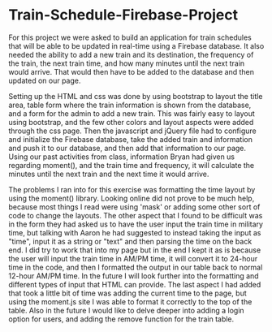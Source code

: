 # Train-Schedule-Firebase-Project

For this project we were asked to build an application for train schedules that will be able to be updated in real-time using a Firebase database.  It also needed the ability to add a new train and its destination, the frequency of the train, the next train time, and how many minutes until the next train would arrive.  That would then have to be added to the database and then updated on our page.

Setting up the HTML and css was done by using bootstrap to layout the title area, table form where the train information is shown from the database, and a form for the admin to add a new train.  This was fairly easy to layout using bootstrap, and the few other colors and layout aspects were added through the css page.  Then the javascript and jQuery file had to configure and initialize the Firebase database, take the added train and information and push it to our database, and then add that information to our page.  Using our past activities from class, information Bryan had given us regarding moment(), and the train time and frequency, it will calculate the minutes until the next train and the next time it would arrive.

The problems I ran into for this exercise was formatting the time layout by using the moment() library.  Looking online did not prove to be much help, because most things I read were using 'mask' or adding some other sort of code to change the layouts.  The other aspect that I found to be difficult was in the form they had asked us to have the user input the train time in military time, but talking with Aaron he had suggested to instead taking the input as "time", input it as a string or "text" and then parsing the time on the back end.  I did try to work that into my page but in the end I kept it as is because the user will input the train time in AM/PM time, it will convert it to 24-hour time in the code, and then I formatted the output in our table back to normal 12-hour AM/PM time.  In the future I will look further into the formatting and different types of input that HTML can provide.  The last aspect I had added that took a little bit of time was adding the current time to the page, but using the moment.js site I was able to format it correctly to the top of the table.  Also in the future I would like to delve deeper into adding a login option for users, and adding the remove function for the train table.
